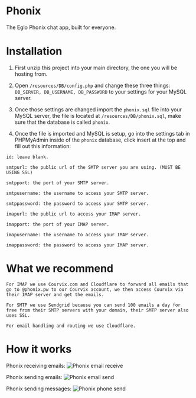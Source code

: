 # Phonix

The Eglo Phonix chat app, built for everyone.

# Installation

1. First unzip this project into your main directory, the one you will be hosting from.

2. Open `/resources/DB/config.php` and change these three things: `DB_SERVER, DB_USERNAME, DB_PASSWORD` to your settings for your MySQL server.

3. Once those settings are changed import the `phonix.sql` file into your MySQL server, the file is located at `/resources/DB/phonix.sql`, make sure that the database is called `phonix`.

4. Once the file is imported and MySQL is setup, go into the settings tab in PHPMyAdmin inside of the `phonix` database, click insert at the top and fill out this information:

```
id: leave blank.

smtpurl: the public url of the SMTP server you are using. (MUST BE USING SSL)

smtpport: the port of your SMTP server.

smtpusername: the username to access your SMTP server.

smtppassword: the password to access your SMTP server.

imapurl: the public url to access your IMAP server.

imapport: the port of your IMAP server.

imapusername: the username to access your IMAP server.

imappassword: the password to access your IMAP server.
```

# What we recommend

```
For IMAP we use Courvix.com and Cloudflare to forward all emails that go to @phonix.pw to our Courvix account, we then access Courvix via their IMAP server and get the emails.

For SMTP we use Sendgrid because you can send 100 emails a day for free from their SMTP servers with your domain, their SMTP server also uses SSL.

For email handling and routing we use Cloudflare.
```

# How it works

Phonix receiving emails:
![Phonix email receive](https://user-images.githubusercontent.com/105808341/179865328-c1a7ff9a-ca98-48f6-b993-d3ee14f8724a.png)

Phonix sending emails:
![Phonix email send](https://user-images.githubusercontent.com/105808341/179865414-86350d37-20a4-4330-ae6b-21a2850f145b.png)

Phonix sending messages:
![Phonix phone send](https://user-images.githubusercontent.com/105808341/179865443-7f87fe6e-b4fc-45ea-bb7d-829d30a5b662.png)
